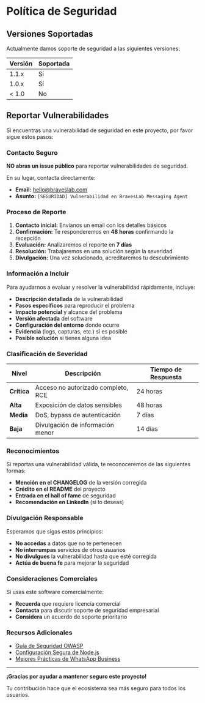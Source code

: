 # Política de Seguridad

## Versiones Soportadas

Actualmente damos soporte de seguridad a las siguientes versiones:

| Versión | Soportada          |
| ------- | ------------------ |
| 1.1.x   | Sí                |
| 1.0.x   | Sí                |
| < 1.0   | No                |

## Reportar Vulnerabilidades

Si encuentras una vulnerabilidad de seguridad en este proyecto, por favor sigue estos pasos:

### Contacto Seguro

**NO abras un issue público** para reportar vulnerabilidades de seguridad.

En su lugar, contacta directamente:

- **Email:** hello@braveslab.com
- **Asunto:** `[SEGURIDAD] Vulnerabilidad en BravesLab Messaging Agent`

### Proceso de Reporte

1. **Contacto inicial:** Envíanos un email con los detalles básicos
2. **Confirmación:** Te responderemos en **48 horas** confirmando la recepción
3. **Evaluación:** Analizaremos el reporte en **7 días**
4. **Resolución:** Trabajaremos en una solución según la severidad
5. **Divulgación:** Una vez solucionado, acreditaremos tu descubrimiento

### Información a Incluir

Para ayudarnos a evaluar y resolver la vulnerabilidad rápidamente, incluye:

- **Descripción detallada** de la vulnerabilidad
- **Pasos específicos** para reproducir el problema
- **Impacto potencial** y alcance del problema
- **Versión afectada** del software
- **Configuración del entorno** donde ocurre
- **Evidencia** (logs, capturas, etc.) si es posible
- **Posible solución** si tienes alguna idea

### Clasificación de Severidad

| Nivel | Descripción | Tiempo de Respuesta |
|-------|-------------|---------------------|
| **Crítica** | Acceso no autorizado completo, RCE | 24 horas |
| **Alta** | Exposición de datos sensibles | 48 horas |
| **Media** | DoS, bypass de autenticación | 7 días |
| **Baja** | Divulgación de información menor | 14 días |

### Reconocimientos

Si reportas una vulnerabilidad válida, te reconoceremos de las siguientes formas:

- **Mención en el CHANGELOG** de la versión corregida
- **Crédito en el README** del proyecto
- **Entrada en el hall of fame** de seguridad
- **Recomendación en LinkedIn** (si lo deseas)

### Divulgación Responsable

Esperamos que sigas estos principios:

- **No accedas** a datos que no te pertenecen
- **No interrumpas** servicios de otros usuarios
- **No divulgues** la vulnerabilidad hasta que esté corregida
- **Actúa de buena fe** para mejorar la seguridad

### Consideraciones Comerciales

Si usas este software comercialmente:

- **Recuerda** que requiere licencia comercial
- **Contacta** para discutir soporte de seguridad empresarial
- **Considera** un acuerdo de soporte prioritario

### Recursos Adicionales

- [Guía de Seguridad OWASP](https://owasp.org/)
- [Configuración Segura de Node.js](https://nodejs.org/en/docs/guides/security/)
- [Mejores Prácticas de WhatsApp Business](https://business.whatsapp.com/security)

---

**¡Gracias por ayudar a mantener seguro este proyecto!**

Tu contribución hace que el ecosistema sea más seguro para todos los usuarios.